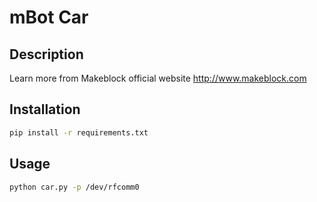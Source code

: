 # mBot Car

## Description

Learn more from Makeblock official website http://www.makeblock.com

## Installation

```bash
pip install -r requirements.txt
```

## Usage

```bash
python car.py -p /dev/rfcomm0
```
